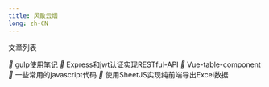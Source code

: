 ```yaml
---
title: 风散云烟
long: zh-CN
---
```

<nav class="panel">
  <p class="panel-heading">
    文章列表
  </p>
  <router-link tag='a' class="panel-block is-active" to="/technical/gulp使用笔记.html">
    <span class="panel-icon">
      <i class="iconfont">&#xe606;</i>
    </span>
    gulp使用笔记
  </router-link>
  <router-link tag='a' class="panel-block" to="/technical/Express和jwt认证实现RESTful-API.html">
    <span class="panel-icon">
      <i class="iconfont">&#xe606;</i>
    </span>
    Express和jwt认证实现RESTful-API
  </router-link>
  <router-link tag='a' class="panel-block" to="/technical/Vue-table-component.html">
    <span class="panel-icon">
      <i class="iconfont">&#xe606;</i>
    </span>
    Vue-table-component
  </router-link>
  <router-link tag='a' class="panel-block" to="/technical/一些常用的javascript代码.html">
    <span class="panel-icon">
      <i class="iconfont">&#xe606;</i>
    </span>
    一些常用的javascript代码
  </router-link>
  <router-link tag='a' class="panel-block" to="/technical/使用SheetJS实现纯前端导出Excel数据.html">
    <span class="panel-icon">
      <i class="iconfont">&#xe606;</i>
    </span>
    使用SheetJS实现纯前端导出Excel数据
  </router-link>
</nav>